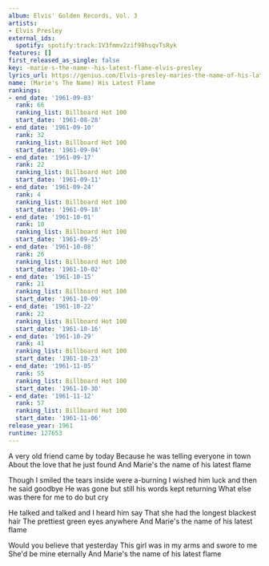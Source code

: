 ```yaml
---
album: Elvis' Golden Records, Vol. 3
artists:
- Elvis Presley
external_ids:
  spotify: spotify:track:1V3fmmv2zif98hsqvTsRyk
features: []
first_released_as_single: false
key: -marie-s-the-name--his-latest-flame-elvis-presley
lyrics_url: https://genius.com/Elvis-presley-maries-the-name-of-his-latest-flame-lyrics
name: (Marie's The Name) His Latest Flame
rankings:
- end_date: '1961-09-03'
  rank: 66
  ranking_list: Billboard Hot 100
  start_date: '1961-08-28'
- end_date: '1961-09-10'
  rank: 32
  ranking_list: Billboard Hot 100
  start_date: '1961-09-04'
- end_date: '1961-09-17'
  rank: 22
  ranking_list: Billboard Hot 100
  start_date: '1961-09-11'
- end_date: '1961-09-24'
  rank: 4
  ranking_list: Billboard Hot 100
  start_date: '1961-09-18'
- end_date: '1961-10-01'
  rank: 10
  ranking_list: Billboard Hot 100
  start_date: '1961-09-25'
- end_date: '1961-10-08'
  rank: 26
  ranking_list: Billboard Hot 100
  start_date: '1961-10-02'
- end_date: '1961-10-15'
  rank: 21
  ranking_list: Billboard Hot 100
  start_date: '1961-10-09'
- end_date: '1961-10-22'
  rank: 22
  ranking_list: Billboard Hot 100
  start_date: '1961-10-16'
- end_date: '1961-10-29'
  rank: 41
  ranking_list: Billboard Hot 100
  start_date: '1961-10-23'
- end_date: '1961-11-05'
  rank: 55
  ranking_list: Billboard Hot 100
  start_date: '1961-10-30'
- end_date: '1961-11-12'
  rank: 57
  ranking_list: Billboard Hot 100
  start_date: '1961-11-06'
release_year: 1961
runtime: 127653
---
```

A very old friend came by today
Because he was telling everyone in town
About the love that he just found
And Marie's the name of his latest flame


Though I smiled the tears inside were a-burning
I wished him luck and then he said goodbye
He was gone but still his words kept returning
What else was there for me to do but cry


He talked and talked and I heard him say
That she had the longest blackest hair
The prettiest green eyes anywhere
And Marie's the name of his latest flame


Would you believe that yesterday
This girl was in my arms and swore to me
She'd be mine eternally
And Marie's the name of his latest flame
